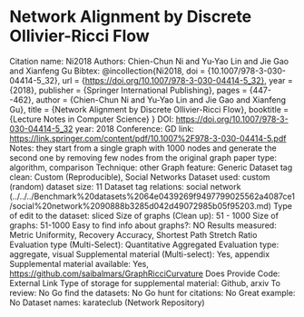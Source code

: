 # Network Alignment by Discrete Ollivier-Ricci Flow

Citation name: Ni2018
Authors: Chien-Chun Ni and Yu-Yao Lin and Jie Gao and Xianfeng Gu
Bibtex: @incollection{Ni2018,
doi = {10.1007/978-3-030-04414-5_32},
url = {https://doi.org/10.1007/978-3-030-04414-5_32},
year = {2018},
publisher = {Springer International Publishing},
pages = {447--462},
author = {Chien-Chun Ni and Yu-Yao Lin and Jie Gao and Xianfeng Gu},
title = {Network Alignment by Discrete Ollivier-Ricci Flow},
booktitle = {Lecture Notes in Computer Science}
}
DOI: https://doi.org/10.1007/978-3-030-04414-5_32
year: 2018
Conference: GD
link: https://link.springer.com/content/pdf/10.1007%2F978-3-030-04414-5.pdf
Notes: they start from a single graph with 1000 nodes and generate the second one by removing few nodes from the original graph
paper type: algorithm, comparison
Technique: other
Graph feature: Generic
Dataset tag clean: Custom (Reproducible), Social Networks
Dataset used: custom (random)
dataset size: 11
Dataset tag relations: social network (../../../Benchmark%20datasets%2064e0439269f9497799025562a4087ce1/social%20network%2090888b3285d042d49072985b05f95203.md)
Type of edit to the dataset: sliced
Size of graphs (Clean up): 51 - 1000
Size of graphs: 51-1000
Easy to find info about graphs?: NO
Results measured: Metric Uniformity, Recovery Accuracy, Shortest Path Stretch Ratio
Evaluation type (Multi-Select): Quantitative Aggregated
Evaluation type: aggregate, visual
Supplemental material (Multi-select): Yes, appendix
Supplemental material available: Yes, https://github.com/saibalmars/GraphRicciCurvature
Does Provide Code: External Link
Type of storage for supplemental material: Github, arxiv
To review: No
Go find the datasets: No
Go hunt for citations: No
Great example: No
Dataset names: karateclub (Network Repository)